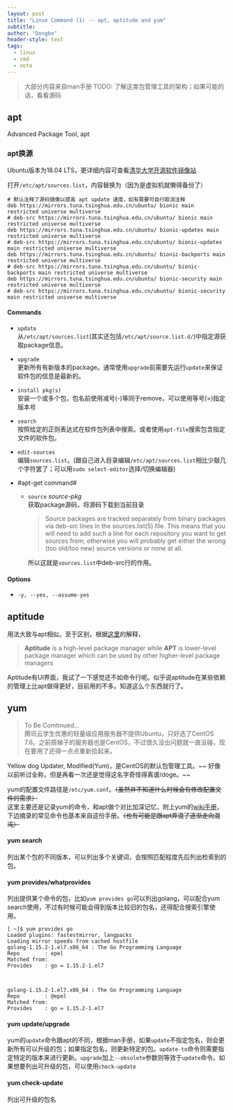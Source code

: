```yaml
---
layout: post
title: "Linux Command (1) -- apt, aptitude and yum"
subtitle: 
author: "Dongbo"
header-style: text
tags:
  - linux
  - cmd
  - note
---
```


> 大部分内容来自man手册
TODO: 了解这类包管理工具的架构；如果可能的话，看看源码


## apt

Advanced Package Tool, apt

### apt换源

Ubuntu版本为18.04 LTS，更详细内容可查看[清华大学开源软件镜像站](https://mirrors4.tuna.tsinghua.edu.cn/help/ubuntu/)  

打开`/etc/apt/sources.list`，内容替换为（因为是虚拟机就懒得备份了）

    # 默认注释了源码镜像以提高 apt update 速度，如有需要可自行取消注释
    deb https://mirrors.tuna.tsinghua.edu.cn/ubuntu/ bionic main restricted universe multiverse
    # deb-src https://mirrors.tuna.tsinghua.edu.cn/ubuntu/ bionic main restricted universe multiverse
    deb https://mirrors.tuna.tsinghua.edu.cn/ubuntu/ bionic-updates main restricted universe multiverse
    # deb-src https://mirrors.tuna.tsinghua.edu.cn/ubuntu/ bionic-updates main restricted universe multiverse
    deb https://mirrors.tuna.tsinghua.edu.cn/ubuntu/ bionic-backports main restricted universe multiverse
    # deb-src https://mirrors.tuna.tsinghua.edu.cn/ubuntu/ bionic-backports main restricted universe multiverse
    deb https://mirrors.tuna.tsinghua.edu.cn/ubuntu/ bionic-security main restricted universe multiverse
    # deb-src https://mirrors.tuna.tsinghua.edu.cn/ubuntu/ bionic-security main restricted universe multiverse

#### Commands

- `update`  
从`/etc/apt/sources.list`(其实还包括`/etc/apt/source.list.d/`)中指定源获取package信息。

- `upgrade`  
更新所有有新版本的package。通常使用`upgrade`前需要先运行`update`来保证软件包的信息是最新的。


- `install pkg(s)`  
安装一个或多个包，包名前使用减号(-)等同于remove，可以使用等号(=)指定版本号

- `search`  
按照给定的正则表达式在软件包列表中搜索。或者使用`apt-file`搜索包含指定文件的软件包。

- `edit-sources`  
编辑`sources.list`。(跟自己进入目录编辑`/etc/apt/sources.list`相比少敲几个字符罢了；可以用`sudo select-editor`选择/切换编辑器)


- #apt-get command#   
  - `source` *source-pkg*   
    获取package源码，将源码下载到当前目录 

      > Source packages are tracked separately from binary packages via deb-src lines in the
        sources.list(5) file. This means that you will need to add such a line for each
        repository you want to get sources from; otherwise you will probably get either the
        wrong (too old/too new) source versions or none at all.

      所以这就是`sources.list`中deb-src行的作用。

#### Options
- `-y, --yes, --assume-yes`


## aptitude

用法大致与apt相似。至于区别，根据[这里](https://www.tecmint.com/difference-between-apt-and-aptitude/)的解释，

> **Aptitude** is a high-level package manager while **APT** is lower-level package manager which can be used by other higher-level package managers

Aptitude有UI界面，我试了一下感觉还不如命令行呢。似乎说aptitude在某些依赖的管理上比apt做得更好，目前用的不多。知道这么个东西就行了。

## yum

> To Be Comtinued...  
腾讯云学生优惠的轻量级应用服务器不提供Ubuntu，只好选了CentOS 7.6。之前搭梯子的服务器也是CentOS，不过很久没出问题就一直没碰，现在要用了还得一点点重新捡起来。

Yellow dog Updater, Modified(Yum)，是CentOS的默认包管理工具。~~ 好像以前听过全称，但是再看一次还是觉得这名字奇怪得离谱/doge。~~

yum的配置文件路径是`/etc/yum.conf`。~~（虽然并不知道什么时候会有修改配置文件的需求）~~  
这里主要还是记录yum的命令，和apt做个对比加深记忆，附上yum的[wiki手册](http://yum.baseurl.org/wiki/YumCommands.html)，下边摘录的常见命令也基本来自这份手册。~~（也有可能是跟apt弄混了逐渐走向混沌）~~


#### yum search

列出某个包的不同版本，可以列出多个关键词，会按照匹配程度先后列出检索到的包。

#### yum provides/whatprovides

列出提供某个命令的包，比如`yum provides go`可以列出golang，可以配合yum search使用，不过有时候可能会得到版本比较旧的包名，还得配合搜索引擎使用。

    [ ~]$ yum provides go
    Loaded plugins: fastestmirror, langpacks
    Loading mirror speeds from cached hostfile
    golang-1.15.2-1.el7.x86_64 : The Go Programming Language
    Repo        : epel
    Matched from:
    Provides    : go = 1.15.2-1.el7



    golang-1.15.2-1.el7.x86_64 : The Go Programming Language
    Repo        : @epel
    Matched from:
    Provides    : go = 1.15.2-1.el7

#### yum update/upgrade

yum的`update`命令跟apt的不同，根据man手册，如果`update`不指定包名，则会更新所有可以升级的包；如果指定包名，则更新特定的包。`update-to`命令则需要指定特定的版本来进行更新。`upgrade`加上`--obsolete`参数则等效于`update`命令。如果想要列出可升级的包，可以使用`check-update`

#### yum check-update

列出可升级的包名

